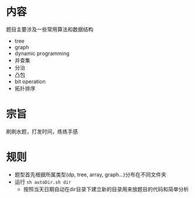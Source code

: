 内容
=====
题目主要涉及一些常用算法和数据结构
   * tree
   * graph
   * dynamic programming
   * 并查集
   * 分治
   * 凸包
   * bit operation
   * 拓扑排序


宗旨
=====
刷刷水题，打发时间，练练手感


规则
=====
* 题型首先根据所属类型(dp, tree, array, graph...)分布在不同文件夹
* 运行 `sh autoDir.sh dir`
    * 按照当天日期自动在dir目录下建立新的目录用来放题目的代码和简单分析
